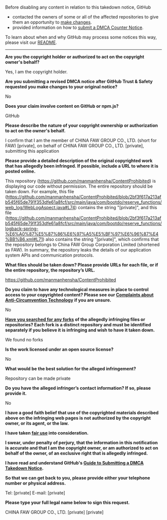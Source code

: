 Before disabling any content in relation to this takedown notice, GitHub
- contacted the owners of some or all of the affected repositories to give them an opportunity to [make changes](https://docs.github.com/en/github/site-policy/dmca-takedown-policy#a-how-does-this-actually-work).
- provided information on how to [submit a DMCA Counter Notice](https://docs.github.com/en/articles/guide-to-submitting-a-dmca-counter-notice).

To learn about when and why GitHub may process some notices this way, please visit our [README](https://github.com/github/dmca/blob/master/README.md#anatomy-of-a-takedown-notice).

---

**Are you the copyright holder or authorized to act on the copyright owner's behalf?**

Yes, I am the copyright holder.

**Are you submitting a revised DMCA notice after GitHub Trust & Safety requested you make changes to your original notice?**

No

**Does your claim involve content on GitHub or npm.js?**

GitHub

**Please describe the nature of your copyright ownership or authorization to act on the owner's behalf.**

I confirm that I am the member of CHINA FAW GROUP CO., LTD. (short for FAW) [private], on behalf of CHINA FAW GROUP CO., LTD. [private], submitting this application

**Please provide a detailed description of the original copyrighted work that has allegedly been infringed. If possible, include a URL to where it is posted online.**

This repository (https://github.com/manmanhensha/ContentProhibited) is displaying our code without permission. The entire repository should be taken down. For example, this file  (https://github.com/manmanhensha/ContentProhibited/blob/2bf3f617a213afb545f65de791f353dfe61a8fcf/src/main/java/com/bootdo/reserve_functions/web_log/WebLogAspect.java#L74) contains the string "[private]", and this file (https://github.com/manmanhensha/ContentProhibited/blob/2bf3f617a213afb545f65de791f353dfe61a8fcf/src/main/java/com/bootdo/reserve_functions/logback-spring-%E6%A0%87%E5%87%86%E6%97%A5%E5%BF%97%E6%96%87%E4%BB%B6.xml#L71) also contains the string "[private]", which confirms that the repository belongs to China FAW Group Corporation Limited (shortened as FAW). In summary, the repository leaks the details of our application system APIs and communication protocols.

**What files should be taken down? Please provide URLs for each file, or if the entire repository, the repository’s URL.**

https://github.com/manmanhensha/ContentProhibited

**Do you claim to have any technological measures in place to control access to your copyrighted content? Please see our <a href="https://docs.github.com/articles/guide-to-submitting-a-dmca-takedown-notice#complaints-about-anti-circumvention-technology">Complaints about Anti-Circumvention Technology</a> if you are unsure.**

No

**<a href="https://docs.github.com/articles/dmca-takedown-policy#b-what-about-forks-or-whats-a-fork">Have you searched for any forks</a> of the allegedly infringing files or repositories? Each fork is a distinct repository and must be identified separately if you believe it is infringing and wish to have it taken down.**

We found no forks

**Is the work licensed under an open source license?**

No

**What would be the best solution for the alleged infringement?**

Repository can be made private

**Do you have the alleged infringer’s contact information? If so, please provide it.**

No

**I have a good faith belief that use of the copyrighted materials described above on the infringing web pages is not authorized by the copyright owner, or its agent, or the law.**

**I have taken <a href="https://www.lumendatabase.org/topics/22">fair use</a> into consideration.**

**I swear, under penalty of perjury, that the information in this notification is accurate and that I am the copyright owner, or am authorized to act on behalf of the owner, of an exclusive right that is allegedly infringed.**

**I have read and understand GitHub's <a href="https://docs.github.com/articles/guide-to-submitting-a-dmca-takedown-notice/">Guide to Submitting a DMCA Takedown Notice</a>.**

**So that we can get back to you, please provide either your telephone number or physical address.**

Tel: [private] E-mail: [private]

**Please type your full legal name below to sign this request.**

CHINA FAW GROUP CO., LTD. [private] [private]
